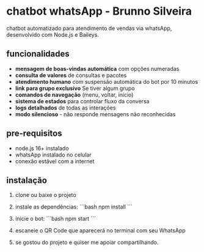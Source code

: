 # chatbot whatsApp - Brunno Silveira

chatbot automatizado para atendimento de vendas via whatsApp, desenvolvido com Node.js e Baileys.

## funcionalidades

- **mensagem de boas-vindas automática** com opções numeradas
- **consulta de valores** de consultas e pacotes
- **atendimento humano** com suspensão automática do bot por 10 minutos
- **link para grupo exclusivo** Se tiver algum grupo
- **comandos de navegação** (menu, voltar, início)
- **sistema de estados** para controlar fluxo da conversa
- **logs detalhados** de todas as interações
- **modo silencioso** - não responde mensagens não reconhecidas

## pre-requisitos

- node.js 16+ instalado
- whatsApp instalado no celular
- conexão estável com a internet

## instalação

1. clone ou baixe o projeto
2. instale as dependências:
   \`\`\`bash
   npm install
   \`\`\`

3. inicie o bot:
   \`\`\`bash
   npm start
   \`\`\`

4. escaneie o QR Code que aparecerá no terminal com seu WhatsApp

5. se gostou do projeto e quiser me apoiar compartilhando.
